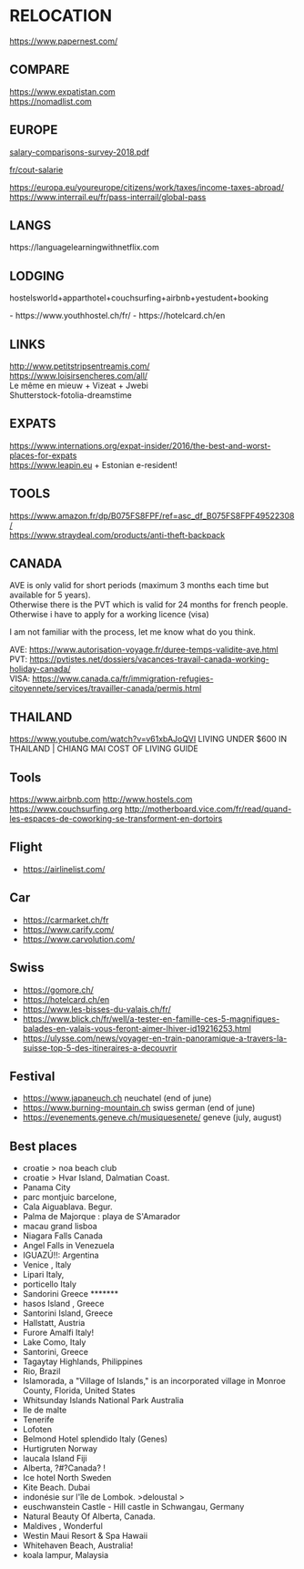 <h1>RELOCATION</h1>
<p><a href="https://www.papernest.com/">https://www.papernest.com/</a></p>
<h2>COMPARE</h2>
<p><a href="https://www.expatistan.com">https://www.expatistan.com</a><br>
<a href="https://nomadlist.com">https://nomadlist.com</a></p>
<h2>EUROPE</h2>
<p><a href="https://assets.kpmg/content/dam/kpmg/lu/pdf/salary-comparisons-survey-2018.pdf">
salary-comparisons-survey-2018.pdf
</a></p>
<p><a href="https://entreprise.pole-emploi.fr/cout-salarie/" target="_blank">fr/cout-salarie</p>
<p><a href="https://europa.eu/youreurope/citizens/work/taxes/income-taxes-abroad/">https://europa.eu/youreurope/citizens/work/taxes/income-taxes-abroad/</a><br>
<a href="https://www.interrail.eu/fr/pass-interrail/global-pass">https://www.interrail.eu/fr/pass-interrail/global-pass</a></p>
</p>

<h2>LANGS</h2>
https://languagelearningwithnetflix.com

<h2>LODGING</h2>
<p>hostelsworld+apparthotel+couchsurfing+airbnb+yestudent+booking</p>
- https://www.youthhostel.ch/fr/
- https://hotelcard.ch/en

<h2>LINKS</h2>
<p><a href="http://www.petitstripsentreamis.com/">http://www.petitstripsentreamis.com/</a><br>
<a href="https://www.loisirsencheres.com/all/">https://www.loisirsencheres.com/all/</a><br>
Le même en mieuw + Vizeat + Jwebi<br>
Shutterstock-fotolia-dreamstime</p>
<h2>EXPATS</h2>
<p><a href="https://www.internations.org/expat-insider/2016/the-best-and-worst-places-for-expats">https://www.internations.org/expat-insider/2016/the-best-and-worst-places-for-expats</a><br>
<a href="https://www.leapin.eu">https://www.leapin.eu</a> + Estonian e-resident! </p>
<h2>TOOLS</h2>
<p><a href="https://www.amazon.fr/dp/B075FS8FPF/ref=asc_df_B075FS8FPF49522308/">https://www.amazon.fr/dp/B075FS8FPF/ref=asc_df_B075FS8FPF49522308/</a><br>
<a href="https://www.straydeal.com/products/anti-theft-backpack">https://www.straydeal.com/products/anti-theft-backpack</a></p>
<h2>CANADA</h2>
<p>AVE is only valid for short periods (maximum 3 months each time but available for 5 years).<br>
Otherwise there is the PVT which is valid for 24 months for french people.<br>
Otherwise i have to apply for a working licence (visa)</p>
<p>I am not familiar with the process, let me know what do you think.</p>
<p>AVE: <a href="https://www.autorisation-voyage.fr/duree-temps-validite-ave.html">https://www.autorisation-voyage.fr/duree-temps-validite-ave.html</a><br>
PVT: <a href="https://pvtistes.net/dossiers/vacances-travail-canada-working-holiday-canada/">https://pvtistes.net/dossiers/vacances-travail-canada-working-holiday-canada/</a><br>
VISA: <a href="https://www.canada.ca/fr/immigration-refugies-citoyennete/services/travailler-canada/permis.html">https://www.canada.ca/fr/immigration-refugies-citoyennete/services/travailler-canada/permis.html</a></p>
<h2>THAILAND</h2>
<p><a href="https://www.youtube.com/watch?v=v61xbAJoQVI">https://www.youtube.com/watch?v=v61xbAJoQVI</a> LIVING UNDER $600 IN THAILAND | CHIANG MAI COST OF LIVING GUIDE</p>

## Tools
https://www.airbnb.com
http://www.hostels.com
https://www.couchsurfing.org
http://motherboard.vice.com/fr/read/quand-les-espaces-de-coworking-se-transforment-en-dortoirs

## Flight
- https://airlinelist.com/

## Car 
- https://carmarket.ch/fr
- https://www.carify.com/
- https://www.carvolution.com/

## Swiss
- https://gomore.ch/
- https://hotelcard.ch/en
- https://www.les-bisses-du-valais.ch/fr/
- https://www.blick.ch/fr/well/a-tester-en-famille-ces-5-magnifiques-balades-en-valais-vous-feront-aimer-lhiver-id19216253.html
- https://ulysse.com/news/voyager-en-train-panoramique-a-travers-la-suisse-top-5-des-itineraires-a-decouvrir

## Festival
- https://www.japaneuch.ch neuchatel (end of june)
- https://www.burning-mountain.ch swiss german (end of june)
- https://evenements.geneve.ch/musiquesenete/ geneve (july, august)


## Best places

- croatie > noa beach club
- croatie > Hvar Island, Dalmatian Coast.
- Panama City
- parc montjuic barcelone,
- Cala Aiguablava. Begur.
- Palma de Majorque : playa de S'Amarador
- macau grand lisboa
- Niagara Falls Canada
- Angel Falls in Venezuela
- IGUAZÚ!!: Argentina
- Venice , Italy
- Lipari Italy,
- porticello Italy
- Sandorini Greece *******
- hasos Island , Greece
- Santorini Island, Greece
- Hallstatt, Austria
- Furore Amalfi Italy!
- Lake Como, Italy
- Santorini, Greece
- Tagaytay Highlands, Philippines
- Rio, Brazil
- Islamorada, a "Village of Islands," is an incorporated village in Monroe County, Florida, United States
- Whitsunday Islands National Park Australia
- Ile de malte
- Tenerife
- Lofoten
- Belmond Hotel splendido Italy (Genes)
- Hurtigruten Norway
- laucala Island Fiji
- Alberta, ?#?Canada? !
- Ice hotel North Sweden
- Kite Beach. Dubai
- indonésie sur l'île de Lombok. >deloustal >
- euschwanstein Castle - Hill castle in Schwangau, Germany
- Natural Beauty Of Alberta, Canada.
- Maldives , Wonderful
- Westin Maui Resort & Spa Hawaii
- Whitehaven Beach, Australia!
- koala lampur, Malaysia
